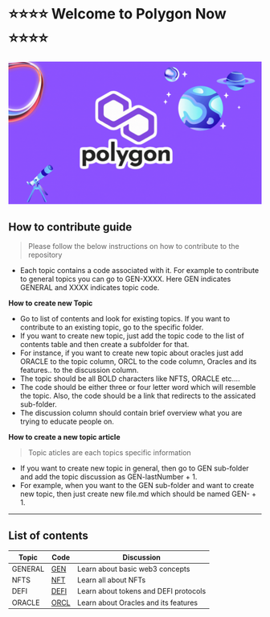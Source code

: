 # ⭐️⭐️⭐️⭐️ Welcome to Polygon Now ⭐️⭐️⭐️⭐️

![Main](https://github.com/polygonnow/.github/blob/main/profile/Untitled%20design.gif)

## How to contribute guide

> Please follow the below instructions on how to contribute to the repository

- Each topic contains a code associated with it. For example to contribute to general topics you can go to GEN-XXXX. Here GEN indicates GENERAL and XXXX indicates topic code.

**How to create new Topic**

- Go to list of contents and look for existing topics. If you want to contribute to an existing topic, go to the specific folder.
- If you want to create new topic, just add the topic code to the list of contents table and then create a subfolder for that.
- For instance, if you want to create new topic about oracles just add ORACLE to the topic column, ORCL to the code column, Oracles and its features.. to the discussion column.  
- The topic should be all BOLD characters like NFTS, ORACLE etc....
- The code should be either three or four letter word which will resemble the topic. Also, the code should be a link that redirects to the assicated sub-folder.
- The discussion column should contain brief overview what you are trying to educate people on.

**How to create a new topic article**

> Topic aticles are each topics specific information 

- If you want to create new topic in general, then go to GEN sub-folder and add the topic discussion as GEN-lastNumber + 1.
- For example, when you want to the GEN sub-folder and want to create new topic, then just create new file.md which should be named GEN-<last article number> + 1.

<hr/>

## List of contents

| Topic | Code | Discussion |
|- | - | - |
| GENERAL | [GEN](https://github.com/polygonnow/.github/tree/main/profile/GEN) | Learn about basic web3 concepts |
| NFTS | [NFT](https://github.com/polygonnow/.github/tree/main/profile/NFT) | Learn all about NFTs |
| DEFI | [DEFI](https://github.com/polygonnow/.github/tree/main/profile/DEFI) | Learn about tokens and DEFI protocols |
| ORACLE | [ORCL](https://github.com/polygonnow/.github/tree/main/profile/ORCL) | Learn about Oracles and its features |


